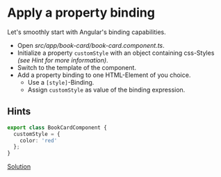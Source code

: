# Apply a property binding
Let's smoothly start with Angular's binding capabilities.

- Open _src/app/book-card/book-card.component.ts_.
- Initialize a property `customStyle` with an object containing css-Styles _(see Hint for more information)_.
- Switch to the template of the component.
- Add a property binding to one HTML-Element of you choice.
    - Use a `[style]`-Binding.
    - Assign `customStyle` as value of the binding expression.


## Hints

```ts
export class BookCardComponent {
  customStyle = {
    color: 'red'
  };
}
```

[Solution](https://stackblitz.com/github/workshops-de/angular-workshop/tree/solve--apply-a-property-binding)
